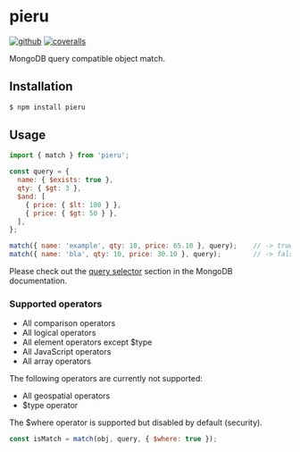 # pieru

[![github][github-image]][github-url]
[![coveralls][coveralls-image]][coveralls-url]

[github-image]: https://github.com/RauliL/pieru/actions/workflows/test.yml/badge.svg
[github-url]: https://github.com/RauliL/pieru/actions/workflows/test.yml
[coveralls-image]: https://coveralls.io/repos/github/RauliL/pieru/badge.svg
[coveralls-url]: https://coveralls.io/github/RauliL/pieru

MongoDB query compatible object match.

## Installation

```bash
$ npm install pieru
```

## Usage

```JavaScript
import { match } from 'pieru';

const query = {
  name: { $exists: true },
  qty: { $gt: 3 },
  $and: [
    { price: { $lt: 100 } },
    { price: { $gt: 50 } },
  ],
};

match({ name: 'example', qty: 10, price: 65.10 }, query);    // -> true
match({ name: 'bla', qty: 10, price: 30.10 }, query);        // -> false
```

Please check out the [query selector] section in the MongoDB documentation.

[query selector]: http://docs.mongodb.org/manual/reference/operators/#query-selectors

### Supported operators

- All comparison operators
- All logical operators
- All element operators except $type
- All JavaScript operators
- All array operators

The following operators are currently not supported:

- All geospatial operators
- $type operator

The $where operator is supported but disabled by default (security).

```JavaScript
const isMatch = match(obj, query, { $where: true });
```
